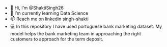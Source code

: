 - 👋 Hi, I’m @ShaktiSingh26
- 🌱 I’m currently learning Data Science
- 📫 Reach me on linkedin singh-shakti
- 💻 In this repository I have used portuguese bank marketing dataset. My model helps the bank marketing team in approaching the right customers to approach for the term deposit.
